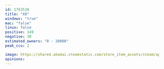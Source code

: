 ```yaml
---
id: 1763510
title: "X8"
windows: "true"
mac: "false"
linux: false
positive: 149
negative: 30
estimated_owners: "0 - 20000"
peak_ccu: 2

image: https://shared.akamai.steamstatic.com/store_item_assets/steam/apps/1763510/header.jpg?t=1732689695
opinions:
---
```

